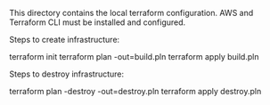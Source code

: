 This directory contains the local terraform configuration. AWS and Terraform CLI must be installed and configured.


Steps to create infrastructure:

terraform init
terraform plan -out=build.pln
terraform apply build.pln


Steps to destroy infrastructure:

terraform plan -destroy -out=destroy.pln
terraform apply destroy.pln